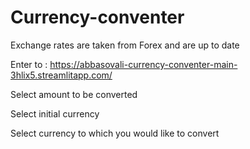 # Currency-conventer


Exchange rates are taken from Forex and are up to date

Enter to : https://abbasovali-currency-conventer-main-3hlix5.streamlitapp.com/

Select amount to be converted

Select initial currency

Select currency to which you would like to convert 

